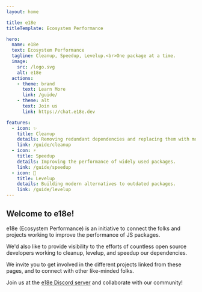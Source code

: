 ```yaml
---
layout: home

title: e18e
titleTemplate: Ecosystem Performance

hero:
  name: e18e
  text: Ecosystem Performance
  tagline: Cleanup, Speedup, Levelup.<br>One package at a time.
  image:
    src: /logo.svg
    alt: e18e
  actions:
    - theme: brand
      text: Learn More
      link: /guide/
    - theme: alt
      text: Join us
      link: https://chat.e18e.dev

features:
  - icon: ✨
    title: Cleanup
    details: Removing redundant dependencies and replacing them with modern alternatives.
    link: /guide/cleanup
  - icon: ⚡️
    title: Speedup
    details: Improving the performance of widely used packages.
    link: /guide/speedup
  - icon: 🧩
    title: Levelup
    details: Building modern alternatives to outdated packages.
    link: /guide/levelup
---
```


## Welcome to e18e!

e18e (Ecosystem Performance) is an initiative to connect the folks and projects working to improve the performance of JS packages.

We'd also like to provide visibility to the efforts of countless open source developers working to cleanup, levelup, and speedup our dependencies.

We invite you to get involved in the different projects linked from these pages, and to connect with other like-minded folks.

Join us at the [e18e Discord server](https://chat.e18e.dev) and collaborate with our community!
